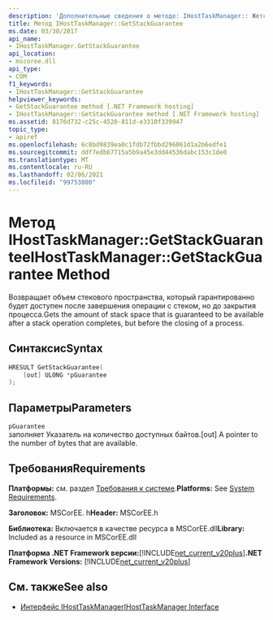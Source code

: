 ```yaml
---
description: 'Дополнительные сведения о методе: IHostTaskManager:: Жетстаккгуаранти'
title: Метод IHostTaskManager::GetStackGuarantee
ms.date: 03/30/2017
api_name:
- IHostTaskManager.GetStackGuarantee
api_location:
- mscoree.dll
api_type:
- COM
f1_keywords:
- IHostTaskManager::GetStackGuarantee
helpviewer_keywords:
- GetStackGuarantee method [.NET Framework hosting]
- IHostTaskManager::GetStackGuarantee method [.NET Framework hosting]
ms.assetid: 8176d732-c25c-4520-811d-e3310f339947
topic_type:
- apiref
ms.openlocfilehash: 6c8bd9839ea0c1fdb72fbbd296061d1a2b6edfe1
ms.sourcegitcommit: ddf7edb67715a5b9a45e3dd44536dabc153c1de0
ms.translationtype: MT
ms.contentlocale: ru-RU
ms.lasthandoff: 02/06/2021
ms.locfileid: "99753800"
---
```

# <a name="ihosttaskmanagergetstackguarantee-method"></a><span data-ttu-id="0a913-103">Метод IHostTaskManager::GetStackGuarantee</span><span class="sxs-lookup"><span data-stu-id="0a913-103">IHostTaskManager::GetStackGuarantee Method</span></span>

<span data-ttu-id="0a913-104">Возвращает объем стекового пространства, который гарантированно будет доступен после завершения операции с стеком, но до закрытия процесса.</span><span class="sxs-lookup"><span data-stu-id="0a913-104">Gets the amount of stack space that is guaranteed to be available after a stack operation completes, but before the closing of a process.</span></span>  
  
## <a name="syntax"></a><span data-ttu-id="0a913-105">Синтаксис</span><span class="sxs-lookup"><span data-stu-id="0a913-105">Syntax</span></span>  
  
```cpp  
HRESULT GetStackGuarantee(  
    [out] ULONG *pGuarantee  
);  
```  
  
## <a name="parameters"></a><span data-ttu-id="0a913-106">Параметры</span><span class="sxs-lookup"><span data-stu-id="0a913-106">Parameters</span></span>  

 `pGuarantee`  
 <span data-ttu-id="0a913-107">заполняет Указатель на количество доступных байтов.</span><span class="sxs-lookup"><span data-stu-id="0a913-107">[out] A pointer to the number of bytes that are available.</span></span>  
  
## <a name="requirements"></a><span data-ttu-id="0a913-108">Требования</span><span class="sxs-lookup"><span data-stu-id="0a913-108">Requirements</span></span>  

 <span data-ttu-id="0a913-109">**Платформы:** см. раздел [Требования к системе](../../get-started/system-requirements.md).</span><span class="sxs-lookup"><span data-stu-id="0a913-109">**Platforms:** See [System Requirements](../../get-started/system-requirements.md).</span></span>  
  
 <span data-ttu-id="0a913-110">**Заголовок:** MSCorEE. h</span><span class="sxs-lookup"><span data-stu-id="0a913-110">**Header:** MSCorEE.h</span></span>  
  
 <span data-ttu-id="0a913-111">**Библиотека:** Включается в качестве ресурса в MSCorEE.dll</span><span class="sxs-lookup"><span data-stu-id="0a913-111">**Library:** Included as a resource in MSCorEE.dll</span></span>  
  
 <span data-ttu-id="0a913-112">**Платформа .NET Framework версии:**[!INCLUDE[net_current_v20plus](../../../../includes/net-current-v20plus-md.md)]</span><span class="sxs-lookup"><span data-stu-id="0a913-112">**.NET Framework Versions:** [!INCLUDE[net_current_v20plus](../../../../includes/net-current-v20plus-md.md)]</span></span>  
  
## <a name="see-also"></a><span data-ttu-id="0a913-113">См. также</span><span class="sxs-lookup"><span data-stu-id="0a913-113">See also</span></span>

- [<span data-ttu-id="0a913-114">Интерфейс IHostTaskManager</span><span class="sxs-lookup"><span data-stu-id="0a913-114">IHostTaskManager Interface</span></span>](ihosttaskmanager-interface.md)

